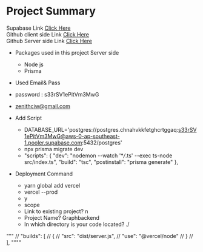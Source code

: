 # Project Summary

Supabase Link [Click Here](https://supabase.com/dashboard/project/chnahvkkfetghcrtggaq/editor/28881)  
Github client side Link [Click Here]("")  
Github Server side Link [Click Here](")

- Packages used in this project Server side

  - Node js
  - Prisma

- Used Email& Pass
- password : s33rSV1ePitVm3MwG
- zenithciw@gmail.com

- Add Script
  - DATABASE_URL='postgres://postgres.chnahvkkfetghcrtggaq:s33rSV1ePitVm3MwG@aws-0-ap-southeast-1.pooler.supabase.com:5432/postgres'
  - npx prisma migrate dev
  - "scripts": {
    "dev": "nodemon --watch '\*_/_.ts' --exec ts-node src/index.ts",
    "build": "tsc",
    "postinstall": "prisma generate"
    },
- Deployment Command
  - yarn global add vercel
  - vercel --prod
  - y
  - scope
  - Link to existing project? n
  - Project Name? Graphbackend
  - In which directory is your code located? ./

"""
// "builds": [
// {
// "src": "dist/server.js",
// "use": "@vercel/node"
// }
// ],
""""

